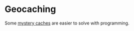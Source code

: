 # Geocaching

Some [mystery caches](https://www.geocaching.com/help/index.php?pg=kb.chapter&id=127&pgid=277) are easier to solve with programming.